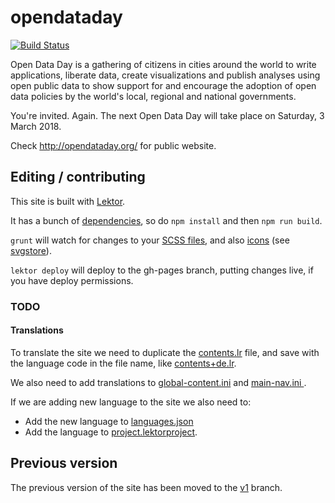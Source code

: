 # opendataday

[![Build Status](http://travis-ci.org/okfn/opendataday.svg?branch=master)](http://travis-ci.org/okfn/opendataday)

Open Data Day is a gathering of citizens in cities around the world to write applications, liberate data, create visualizations and publish analyses using open public data to show support for and encourage the adoption of open data policies by the world's local, regional and national governments.

You're invited. Again. The next Open Data Day will take place on Saturday, 3 March 2018.

Check <http://opendataday.org/> for public website.

## Editing / contributing

This site is built with [Lektor](https://www.getlektor.com/).

It has a bunch of [dependencies](https://github.com/okfn/opendataday/blob/master/package.json), so do `npm install` and then `npm run build`.

`grunt` will watch for changes to your [SCSS files](https://github.com/okfn/opendataday/tree/master/assets/scss), and also [icons](https://github.com/okfn/opendataday/tree/master/assets/icons) (see [svgstore](https://github.com/FWeinb/grunt-svgstore)).

`lektor deploy` will deploy to the gh-pages branch, putting changes live, if you have deploy permissions.

### TODO

#### Translations

To translate the site we need to duplicate the [contents.lr](https://github.com/okfn/opendataday/blob/master/content/contents.lr) file, and save with the language code in the file name, like [contents+de.lr](https://github.com/okfn/opendataday/blob/master/content/contents%2Bde.lr).

We also need to add translations to [global-content.ini](https://github.com/okfn/opendataday/blob/master/databags/global-content.ini) and [main-nav.ini
](https://github.com/okfn/opendataday/blob/master/databags/main-nav.ini).

If we are adding new language to the site we also need to:

- Add the new language to [languages.json](https://github.com/okfn/opendataday/blob/master/databags/languages.json)
- Add the language to [project.lektorproject](https://github.com/okfn/opendataday/blob/master/project.lektorproject).

## Previous version

The previous version of the site has been moved to the [v1](https://github.com/okfn/opendataday/tree/v1) branch.
